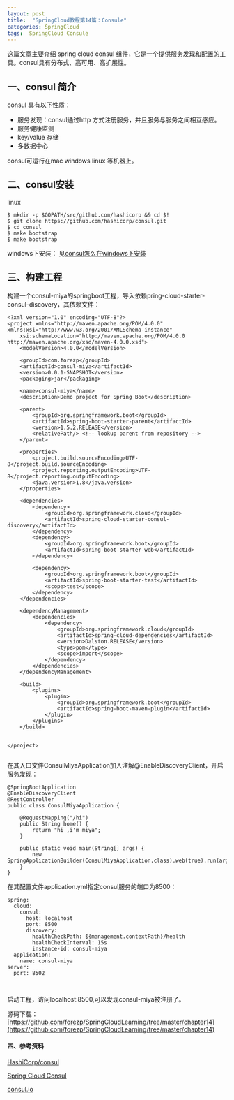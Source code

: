 ```yaml
---
layout: post
title:  "SpringCloud教程第14篇：Consule"
categories: SpringCloud
tags:  SpringCloud Consule
---
```





这篇文章主要介绍 spring cloud consul 组件，它是一个提供服务发现和配置的工具。consul具有分布式、高可用、高扩展性。

<!--more-->

## 一、consul 简介

consul 具有以下性质：

* 服务发现：consul通过http 方式注册服务，并且服务与服务之间相互感应。
* 服务健康监测
* key/value 存储
* 多数据中心

consul可运行在mac windows linux 等机器上。

## 二、consul安装

linux

```
$ mkdir -p $GOPATH/src/github.com/hashicorp && cd $!
$ git clone https://github.com/hashicorp/consul.git
$ cd consul
$ make bootstrap
$ make bootstrap

```

windows下安装：
见[consul怎么在windows下安装](http://blog.csdn.net/forezp/article/details/70188595)

## 三、构建工程

构建一个consul-miya的springboot工程，导入依赖pring-cloud-starter-consul-discovery，其依赖文件：

```
<?xml version="1.0" encoding="UTF-8"?>
<project xmlns="http://maven.apache.org/POM/4.0.0" xmlns:xsi="http://www.w3.org/2001/XMLSchema-instance"
	xsi:schemaLocation="http://maven.apache.org/POM/4.0.0 http://maven.apache.org/xsd/maven-4.0.0.xsd">
	<modelVersion>4.0.0</modelVersion>

	<groupId>com.forezp</groupId>
	<artifactId>consul-miya</artifactId>
	<version>0.0.1-SNAPSHOT</version>
	<packaging>jar</packaging>

	<name>consul-miya</name>
	<description>Demo project for Spring Boot</description>

	<parent>
		<groupId>org.springframework.boot</groupId>
		<artifactId>spring-boot-starter-parent</artifactId>
		<version>1.5.2.RELEASE</version>
		<relativePath/> <!-- lookup parent from repository -->
	</parent>

	<properties>
		<project.build.sourceEncoding>UTF-8</project.build.sourceEncoding>
		<project.reporting.outputEncoding>UTF-8</project.reporting.outputEncoding>
		<java.version>1.8</java.version>
	</properties>

	<dependencies>
		<dependency>
			<groupId>org.springframework.cloud</groupId>
			<artifactId>spring-cloud-starter-consul-discovery</artifactId>
		</dependency>
		<dependency>
			<groupId>org.springframework.boot</groupId>
			<artifactId>spring-boot-starter-web</artifactId>
		</dependency>

		<dependency>
			<groupId>org.springframework.boot</groupId>
			<artifactId>spring-boot-starter-test</artifactId>
			<scope>test</scope>
		</dependency>
	</dependencies>

	<dependencyManagement>
		<dependencies>
			<dependency>
				<groupId>org.springframework.cloud</groupId>
				<artifactId>spring-cloud-dependencies</artifactId>
				<version>Dalston.RELEASE</version>
				<type>pom</type>
				<scope>import</scope>
			</dependency>
		</dependencies>
	</dependencyManagement>

	<build>
		<plugins>
			<plugin>
				<groupId>org.springframework.boot</groupId>
				<artifactId>spring-boot-maven-plugin</artifactId>
			</plugin>
		</plugins>
	</build>


</project>


```

在其入口文件ConsulMiyaApplication加入注解@EnableDiscoveryClient，开启服务发现：

```
@SpringBootApplication
@EnableDiscoveryClient
@RestController
public class ConsulMiyaApplication {

	@RequestMapping("/hi")
	public String home() {
		return "hi ,i'm miya";
	}

	public static void main(String[] args) {
		new SpringApplicationBuilder(ConsulMiyaApplication.class).web(true).run(args);
	}
}
```

在其配置文件application.yml指定consul服务的端口为8500：

```
spring:
  cloud:
    consul:
      host: localhost
      port: 8500
      discovery:
        healthCheckPath: ${management.contextPath}/health
        healthCheckInterval: 15s
        instance-id: consul-miya
  application:
    name: consul-miya
server:
  port: 8502



```

启动工程，访问localhost:8500,可以发现consul-miya被注册了。

源码下载：
[https://github.com/forezp/SpringCloudLearning/tree/master/chapter14](https://github.com/forezp/SpringCloudLearning/tree/master/chapter14)

#### 四、参考资料

[HashiCorp/consul](https://github.com/HashiCorp/consul)

[Spring Cloud Consul](https://github.com/spring-cloud/spring-cloud-consul/blob/master/docs/src/main/asciidoc/spring-cloud-consul.adoc#install-consul)

[consul.io](https://www.consul.io/docs/upgrading.html)

